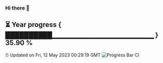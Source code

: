 ### Hi there 👋
⏳ Year progress { ██████████▁▁▁▁▁▁▁▁▁▁▁▁▁▁▁▁▁▁▁▁ } 35.90 %
---
⏰ Updated on Fri, 12 May 2023 00:29:19 GMT
![Progress Bar CI](https://github.com/Moyi321/Moyi321/workflows/Progress%20Bar%20CI/badge.svg)
